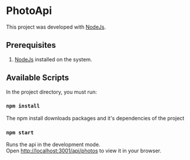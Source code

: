 # PhotoApi

This project was developed with [NodeJs](https://nodejs.org/es/).

## Prerequisites

1) [NodeJs](https://nodejs.org/es/) installed on the system.

## Available Scripts

In the project directory, you must run:

### `npm install`

The npm install downloads packages and it's dependencies of the project

### `npm start`

Runs the api in the development mode.\
Open [http://localhost:3001/api/photos](http://localhost:3001/api/photos) to view it in your browser.